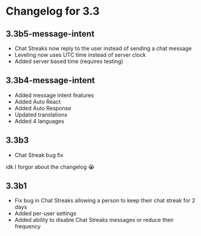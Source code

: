 # Changelog for 3.3

## 3.3b5-message-intent

- Chat Streaks now reply to the user instead of sending a chat message
- Leveling now uses UTC time instead of server clock
- Added server based time (requires testing)

## 3.3b4-message-intent

- Added message intent features
- Added Auto React
- Added Auto Response
- Updated translations
- Added 4 languages

## 3.3b3

- Chat Streak bug fix

idk I forgor about the changelog 😭

## 3.3b1

- Fix bug in Chat Streaks allowing a person to keep their chat streak for 2 days
- Added per-user settings
- Added ability to disable Chat Streaks messages or reduce their frequency